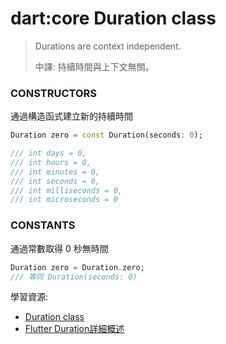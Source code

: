 # dart:core Duration class

> Durations are context independent.
> 
> 中譯: 持續時間與上下文無關。


### CONSTRUCTORS

通過構造函式建立新的持續時間
```dart
Duration zero = const Duration(seconds: 0);

/// int days = 0,
/// int hours = 0,
/// int minutes = 0,
/// int seconds = 0,
/// int milliseconds = 0,
/// int microseconds = 0
```

### CONSTANTS

通過常數取得 0 秒無時間
```dart
Duration zero = Duration.zero;
/// 等同 Duration(seconds: 0)
```

學習資源:
- [Duration class](https://api.dart.dev/stable/2.12.4/dart-core/Duration-class.html)
- [Flutter Duration詳細概述](https://juejin.cn/post/6908641651997016077)
